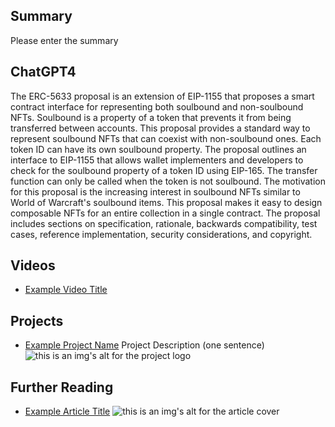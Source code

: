 ## Summary

Please enter the summary

## ChatGPT4

The ERC-5633 proposal is an extension of EIP-1155 that proposes a smart contract interface for representing both soulbound and non-soulbound NFTs. Soulbound is a property of a token that prevents it from being transferred between accounts. This proposal provides a standard way to represent soulbound NFTs that can coexist with non-soulbound ones. Each token ID can have its own soulbound property. The proposal outlines an interface to EIP-1155 that allows wallet implementers and developers to check for the soulbound property of a token ID using EIP-165. The transfer function can only be called when the token is not soulbound. The motivation for this proposal is the increasing interest in soulbound NFTs similar to World of Warcraft's soulbound items. This proposal makes it easy to design composable NFTs for an entire collection in a single contract. The proposal includes sections on specification, rationale, backwards compatibility, test cases, reference implementation, security considerations, and copyright.

## Videos

- [Example Video Title](https://www.youtube.com/watch?v=TDGq4aeevgY)

## Projects

- [Example Project Name](https://xxxx.xxx/xxxxx) Project Description (one sentence) ![this is an img's alt for the project logo](https://xxxx.xxx/project-logo.xxx)

## Further Reading

- [Example Article Title](https://xxxx.xxx/xxxxx) ![this is an img's alt for the article cover](https://xxxx.xxx/article-cover.xxx)
